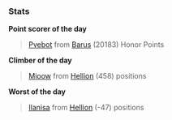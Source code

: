 

### Stats

**Point scorer of the day**
>[Pvebot](/#/character/Barus/502576) from [Barus](/#/ranking/Barus)  (20183) Honor Points


**Climber of the day**
>[Mioow](/#/character/Hellion/493851) from [Hellion](/#/ranking/Hellion)  (458) positions


**Worst of the day**
>[Ilanisa](/#/character/Hellion/826987) from [Hellion](/#/ranking/Hellion)  (-47) positions


